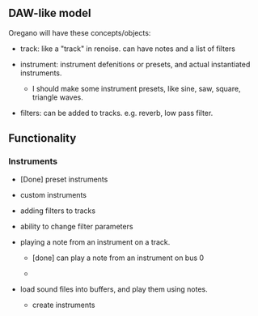 


## DAW-like model

Oregano will have these concepts/objects:


- track: like a "track" in renoise. can have notes and a list of filters

- instrument: instrument defenitions or presets, and actual instantiated instruments.
  - I should make some instrument presets, like sine, saw, square, triangle waves.

- filters: can be added to tracks. e.g. reverb, low pass filter.


## Functionality


### Instruments

- [Done] preset instruments

- custom instruments

- adding filters to tracks

- ability to change filter parameters

- playing a note from an instrument on a track.
  * [done] can play a note from an instrument on bus 0

  * 

- load sound files into buffers, and play them using notes.
  - create instruments 
